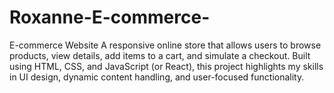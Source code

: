 # Roxanne-E-commerce-
E-commerce Website A responsive online store that allows users to browse products, view details, add items to a cart, and simulate a checkout. Built using HTML, CSS, and JavaScript (or React), this project highlights my skills in UI design, dynamic content handling, and user-focused functionality.
